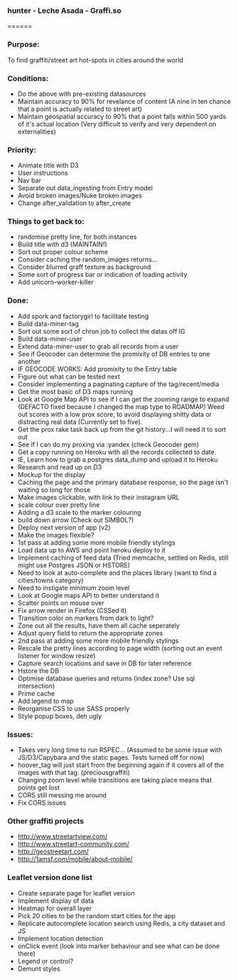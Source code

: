### hunter - Leche Asada - Graffi.so
======

### Purpose:
To find graffiti/street art hot-spots in cities around the world

### Conditions:
 - Do the above with pre-existing datasources
 - Maintain accuracy to 90% for revelance of content (A nine in ten chance that a point is actually related to street art)
 - Maintain geospatial accuracy to 90% that a point falls within 500 yards of it's actual location (Very difficult to verify and very dependent on externalities)

### Priority:
 - Animate title with D3
 - User instructions
 - Nav bar
 - Separate out data_ingesting from Entry model
 - Avoid broken images/Nuke broken images
 - Change after_validation to after_create

### Things to get back to:
 - randomise pretty line, for both instances
 - Build title with d3 (MAINTAIN!)
 - Sort out proper colour scheme
 - Consider caching the random_images returns...
 - Consider blurred graff texture as background
 - Some sort of progress bar or indication of loading activity
 - Add unicorn-worker-killer

### Done:
 - Add spork and factorygirl to facilitate testing
 - Build data-miner-tag
 - Sort out some sort of chron job to collect the datas off IG
 - Build data-miner-user
 - Extend data-miner-user to grab all records from a user
 - See if Geocoder can determine the promixity of DB entries to one another
 - IF GEOCODE WORKS: Add promixity to the Entry table
 - Figure out what can be tested next
 - Consider implementing a paginating capture of the tag/recent/media
 - Get the most basic of D3 maps running
 - Look at Google Map API to see if I can get the zooming range to expand (DEFACTO fixed because I changed the map type to ROADMAP)
Weed out scores with a low prox score, to avoid displaying shitty data or distracting real data (Currently set to five).
 - Get the prox rake task back up from the git history...I will need it to sort out
 - See if I can do my proxing via :yandex (check Geocoder gem)
 - Get a copy running on Heroku with all the records collected to date.
 - IE, Learn how to grab a postgres data_dump and upload it to Heroku
 - Research and read up on D3
 - Mockup for the display
 - Caching the page and the primary database response, so the page isn't waiting so long for those
 - Make images clickable, with link to their instagram URL
 - scale colour over pretty line
 - Adding a d3 scale to the marker colouring
 - build down arrow (Check out SIMBOL?)
 - Deploy next version of app (v2)
 - Make the images flexible?
 - 1st pass at adding some more mobile friendly stylings
 - Load data up to AWS and point heroku deploy to it
 - Implement caching of feed data (Tried memcache, settled on Redis, still might use Postgres JSON or HSTORE)
 - Need to look at auto-complete and the places library (want to find a cities/towns category)
 - Need to instigate minimum zoom level
 - Look at Google maps API to better understand it
 - Scatter points on mouse over
 - Fix arrow render in Firefox (CSSed it)
 - Transition color on markers from dark to light?
 - Zone out all the results, have them all cache seperately
 - Adjust query field to return the appropriate zones
 - 2nd pass at adding some more mobile friendly stylings
 - Rescale the pretty lines according to page width (sorting out an event listener for window resize)
 - Capture search locations and save in DB for later reference
 - Hstore the DB
 - Optimise database queries and returns (index zone? Use sql intersection)
 - Prime cache
 - Add legend to map
 - Reorganise CSS to use SASS properly
 - Style popup boxes, deh ugly


### Issues:
 - Takes very long time to run RSPEC... (Assumed to be some issue with JS/D3/Capybara and the static pages. Tests turned off for now)
 - hoover_tag will just start from the beginning again if it covers all of the images with that tag. (preciousgraffiti)
 - Changing zoom level while transitions are taking place means that points get lost
 - CORS still messing me around
 - Fix CORS issues

### Other graffiti projects
  - http://www.streetartview.com/
  - http://www.streetart-community.com/
  - http://geostreetart.com/
  - http://1amsf.com/mobile/about-mobile/

### Leaflet version done list
  - Create separate page for leaflet version
  - Implement display of data
  - Heatmap for overall layer
  - Pick 20 cities to be the random start cities for the app
  - Replicate autocomplete location search using Redis, a city dataset and JS
  - Implement location detection
  - onClick event (look into marker behaviour and see what can be done there)
  - Legend or control?
  - Demunt styles

